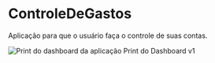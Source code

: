 # ControleDeGastos
Aplicação para que o usuário faça o controle de suas contas.

![Print do dashboard da aplicação](https://i.imgur.com/0aIuWnb.png)
Print do Dashboard v1
